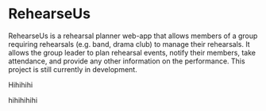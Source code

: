 # RehearseUs
RehearseUs is a rehearsal planner web-app that allows members of a group requiring rehearsals (e.g. band, drama club) to manage their rehearsals. It allows the group leader to plan rehearsal events, notify their members, take attendance, and provide any other information on the performance. This project is still currently in development.

Hihihihi

hihihihihi

